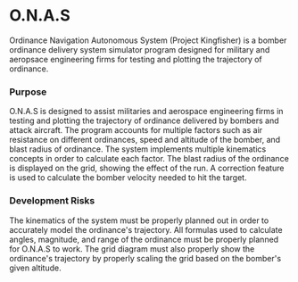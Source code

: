 # O.N.A.S

Ordinance Navigation Autonomous System (Project Kingfisher) is a bomber ordinance delivery system simulator
program designed for military and aeropsace engineering firms for testing and plotting the trajectory 
of ordinance.

### Purpose

O.N.A.S is designed to assist militaries and aerospace engineering firms in testing and plotting the
trajectory of ordinance delivered by bombers and attack aircraft. The program accounts for multiple factors
such as air resistance on different ordinances, speed and altitude of the bomber, and blast radius of
ordinance. The system implements multiple kinematics concepts in order to calculate each factor. The blast
radius of the ordinance is displayed on the grid, showing the effect of the run. A correction feature is
used to calculate the bomber velocity needed to hit the target.

### Development Risks

The kinematics of the system must be properly planned out in order to accurately model the ordinance's
trajectory. All formulas used to calculate angles, magnitude, and range of the ordinance must be properly
planned for O.N.A.S to work. The grid diagram must also properly show the ordinance's trajectory by
properly scaling the grid based on the bomber's given altitude.
